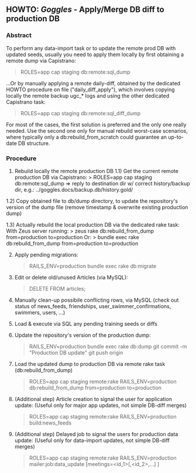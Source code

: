 ## HOWTO: *Goggles* - Apply/Merge DB diff to production DB

### Abstract
To perform any data-import task or to update the remote prod DB with updated seeds,
usually you need to apply them locally by first obtaining a remote dump via Capistrano:
  > ROLES=app cap staging db:remote:sql_dump

...Or by manually applying a remote daily-diff, obtained by the dedicated HOWTO
procedure on file ("daily_diff_apply"), which involves copying locally the remote
backup ugc_* logs and using the other dedicated Capistrano task:
  > ROLES=app cap staging db:remote:sql_diff_dump

For most of the cases, the first solution is preferred and the only one really needed.
Use the second one only for manual rebuild worst-case scenarios, where typically
only a db:rebuild_from_scratch could guarantee an up-to-date DB structure.


### Procedure
1) Rebuild locally the remote production DB
  1.1) Get the current remote production DB via Capistrano:
       > ROLES=app cap staging db:remote:sql_dump
         => reply to destination dir w/ correct history/backup dir, e.g.:
         ../goggles.docs/backup.db/history.gold/

  1.2) Copy obtained file to db/dump directory, to update the repository's version
       of the dump file (remove timestamp & overwrite existing production dump)

  1.3) Actually rebuild the local production DB via the dedicated rake task:
      With Zeus server running:
      > zeus rake db:rebuild_from_dump from=production to=production
      Or:
      > bundle exec rake db:rebuild_from_dump from=production to=production


2) Apply pending migrations:
   > RAILS_ENV=production bundle exec rake db:migrate

3) Edit or delete old/unused Articles (via MySQL):
   > DELETE FROM articles;

4) Manually clean-up possibile conflicting rows, via MySQL (check out status of news_feeds,
   friendships, user_swimmer_confirmations, swimmers, users, ...)

5) Load & execute via SQL any pending training seeds or diffs

6) Update the repository's version of the production dump:
   > RAILS_ENV=production bundle exec rake db:dump
   > git commit -m "Production DB update"
   > git push origin

7) Load the updated dump to production DB via remote rake task (db:rebuild_from_dump)
   > ROLES=app cap staging remote:rake
     > RAILS_ENV=production db:rebuild_from_dump from=production to=production

8) (Additional step) Article creation to signal the user for application update:
   (Useful only for major app updates, not simple DB-diff merges)
   > ROLES=app cap staging remote:rake
     > RAILS_ENV=production build:news_feeds

9) (Additional step) Delayed job to signal the users for production data update:
   (Useful only for data-import updates, not simple DB-diff merges)
   > ROLES=app cap staging remote:rake
     > RAILS_ENV=production mailer:job:data_update [meetings=<id_1>[,<id_2>,...] ]
